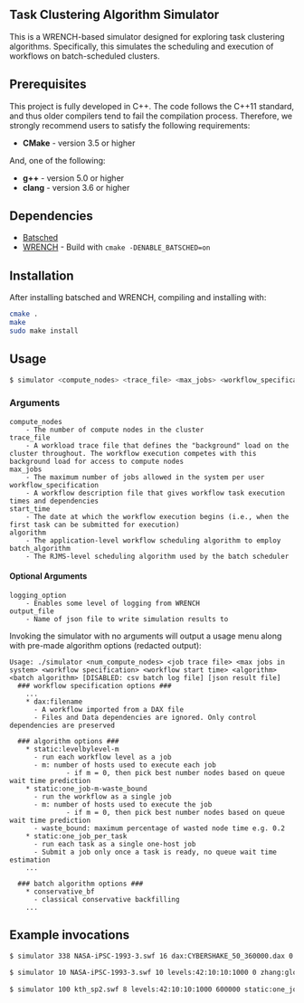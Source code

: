 ## Task Clustering Algorithm Simulator

This is a WRENCH-based simulator designed for exploring task clustering algorithms. Specifically, this simulates the scheduling and execution of workflows on batch-scheduled clusters.

## Prerequisites

This project is fully developed in C++. The code follows the C++11 standard, and thus older 
compilers tend to fail the compilation process. Therefore, we strongly recommend
users to satisfy the following requirements:

- **CMake** - version 3.5 or higher
  
And, one of the following:
- **g++** - version 5.0 or higher
- **clang** - version 3.6 or higher

## Dependencies

- [Batsched](https://gitlab.inria.fr/batsim/batsched)
- [WRENCH](https://github.com/wrench-project/wrench) - Build with  ```cmake -DENABLE_BATSCHED=on```

## Installation

After installing batsched and WRENCH, compiling and installing with:

```bash
cmake .
make
sudo make install
```

## Usage

```bash
$ simulator <compute_nodes> <trace_file> <max_jobs> <workflow_specification> <start_time> <algorithm> <batch_algorithm> <logging_option> <output_file>

```

### Arguments
```
compute_nodes
	- The number of compute nodes in the cluster
trace_file
	- A workload trace file that defines the "background" load on the cluster throughout. The workflow execution competes with this background load for access to compute nodes
max_jobs
	- The maximum number of jobs allowed in the system per user
workflow_specification
	- A workflow description file that gives workflow task execution times and dependencies	
start_time
	- The date at which the workflow execution begins (i.e., when the first task can be submitted for execution)
algorithm
	- The application-level workflow scheduling algorithm to employ
batch_algorithm
	- The RJMS-level scheduling algorithm used by the batch scheduler
```                              
#### Optional Arguments
```
logging_option
	- Enables some level of logging from WRENCH
output_file
	- Name of json file to write simulation results to
```

Invoking the simulator with no arguments will output a usage menu along with pre-made algorithm options (redacted output):
```
Usage: ./simulator <num_compute_nodes> <job trace file> <max jobs in system> <workflow specification> <workflow start time> <algorithm> <batch algorithm> [DISABLED: csv batch log file] [json result file]
  ### workflow specification options ###
	...
    * dax:filename
      - A workflow imported from a DAX file
      - Files and Data dependencies are ignored. Only control dependencies are preserved

  ### algorithm options ###
    * static:levelbylevel-m
      - run each workflow level as a job
      - m: number of hosts used to execute each job
              - if m = 0, then pick best number nodes based on queue wait time prediction
    * static:one_job-m-waste_bound
      - run the workflow as a single job
      - m: number of hosts used to execute the job
              - if m = 0, then pick best number nodes based on queue wait time prediction
      - waste_bound: maximum percentage of wasted node time e.g. 0.2
    * static:one_job_per_task
      - run each task as a single one-host job
      - Submit a job only once a task is ready, no queue wait time estimation
	...

  ### batch algorithm options ###
    * conservative_bf
      - classical conservative backfilling
    ...

```

 
## Example invocations
```bash
$ simulator 338 NASA-iPSC-1993-3.swf 16 dax:CYBERSHAKE_50_360000.dax 0 glume:1:0 conservative_bf --wrench-no-log

$ simulator 10 NASA-iPSC-1993-3.swf 10 levels:42:10:10:1000 0 zhang:global:bsearch:prediction conservative_bf --log=root.threshold:critical --log=zhang_clustering_wms.threshold=info
  
$ simulator 100 kth_sp2.swf 8 levels:42:10:10:1000 600000 static:one_job-0-1 conservative_bf out.json
```
